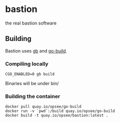 # bastion
the real bastion software

## Building

Bastion uses [gb](https://getgb.io) and [go-build](https://github.com/opsee/go-build).

### Compiling locally

`CGO_ENABLED=0 gb build`

Binaries will be under bin/

### Building the container

```
docker pull quay.io/opsee/go-build
docker run -v `pwd`:/build quay.io/opsee/go-build
docker build -t quay.io/opsee/bastion:latest .
```
